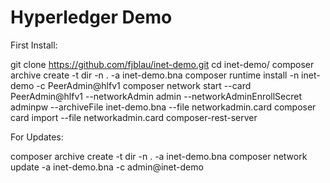 # Hyperledger Demo

First Install:

git clone https://github.com/fjblau/inet-demo.git
cd inet-demo/
composer archive create -t dir -n . -a inet-demo.bna
composer runtime install -n inet-demo -c PeerAdmin@hlfv1
composer network start --card PeerAdmin@hlfv1 --networkAdmin admin --networkAdminEnrollSecret adminpw --archiveFile inet-demo.bna --file networkadmin.card
composer card import --file networkadmin.card
composer-rest-server

For Updates:

composer archive create -t dir -n . -a inet-demo.bna
composer network update  -a inet-demo.bna -c admin@inet-demo
